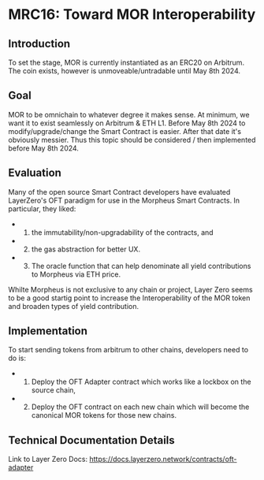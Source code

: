# MRC16: Toward MOR Interoperability 

## Introduction
To set the stage, MOR is currently instantiated as an ERC20 on Arbitrum. The coin exists, however is unmoveable/untradable until May 8th 2024. 

## Goal
MOR to be omnichain to whatever degree it makes sense. At minimum, we want it to exist seamlessly on Arbitrum & ETH L1. 
Before May 8th 2024 to modify/upgrade/change the Smart Contract is easier. After that date it's obviously messier. Thus this topic should be considered / then implemented before May 8th 2024.

## Evaluation
Many of the open source Smart Contract developers have evaluated LayerZero's OFT paradigm for use in the Morpheus Smart Contracts. 
In particular, they liked: 
- 1) the immutability/non-upgradability of the contracts, and 
- 2) the gas abstraction for better UX.
- 3) The oracle function that can help denominate all yield contributions to Morpheus via ETH price.

Whilte Morpheus is not exclusive to any chain or project, Layer Zero seems to be a good startig point to increase the Interoperability of the MOR token and broaden types of yield contribution.

## Implementation
To start sending tokens from arbitrum to other chains, developers need to do is: 
- 1. Deploy the OFT Adapter contract which works like a lockbox on the source chain, 
- 2. Deploy the OFT contract on each new chain which will become the canonical MOR tokens for those new chains.

## Technical Documentation Details
Link to Layer Zero Docs: https://docs.layerzero.network/contracts/oft-adapter
